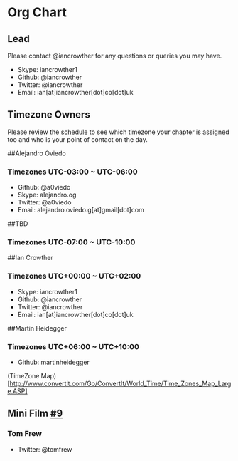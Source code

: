 # Org Chart

## Lead
Please contact @iancrowther for any questions or queries you may have.

- Skype: iancrowther1
- Github: @iancrowther
- Twitter: @iancrowther
- Email: ian[at]iancrowther[dot]co[dot]uk

## Timezone Owners
Please review the [schedule](https://github.com/nodeschool/international-day/blob/2015/international-nodeschool-schedule.csv) to see which timezone your chapter is assigned too and who is your point of contact on the day.

##Alejandro Oviedo
### Timezones UTC-03:00 ~ UTC-06:00
- Github: @a0viedo
- Skype: alejandro.og
- Twitter: @a0viedo
- Email: alejandro.oviedo.g[at]gmail[dot]com

##TBD
### Timezones UTC-07:00 ~ UTC-10:00

##Ian Crowther
### Timezones UTC+00:00 ~ UTC+02:00
- Skype: iancrowther1
- Github: @iancrowther
- Twitter: @iancrowther
- Email: ian[at]iancrowther[dot]co[dot]uk

##Martin Heidegger
### Timezones UTC+06:00 ~ UTC+10:00
- Github: martinheidegger

(TimeZone Map)[http://www.convertit.com/Go/ConvertIt/World_Time/Time_Zones_Map_Large.ASP]

## Mini Film [#9](http://github.com/nodeschool/international-day/issues/9)
### Tom Frew
- Twitter: @tomfrew
